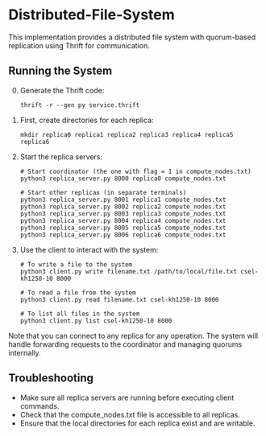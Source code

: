 Distributed-File-System
============================

This implementation provides a distributed file system with quorum-based replication using Thrift for communication.

Running the System
-----------------
0. Generate the Thrift code:
   ```
   thrift -r --gen py service.thrift
   ```

1. First, create directories for each replica:
   ```
   mkdir replica0 replica1 replica2 replica3 replica4 replica5 replica6
   ```

2. Start the replica servers:
   ```
   # Start coordinator (the one with flag = 1 in compute_nodes.txt)
   python3 replica_server.py 8000 replica0 compute_nodes.txt
   
   # Start other replicas (in separate terminals)
   python3 replica_server.py 8001 replica1 compute_nodes.txt
   python3 replica_server.py 8002 replica2 compute_nodes.txt
   python3 replica_server.py 8003 replica3 compute_nodes.txt
   python3 replica_server.py 8004 replica4 compute_nodes.txt
   python3 replica_server.py 8005 replica5 compute_nodes.txt
   python3 replica_server.py 8006 replica6 compute_nodes.txt
   ```

3. Use the client to interact with the system:
   ```
   # To write a file to the system
   python3 client.py write filename.txt /path/to/local/file.txt csel-kh1250-10 8000
   
   # To read a file from the system
   python3 client.py read filename.txt csel-kh1250-10 8000
   
   # To list all files in the system
   python3 client.py list csel-kh1250-10 8000
   ```

Note that you can connect to any replica for any operation. The system will handle forwarding requests to the coordinator and managing quorums internally.

Troubleshooting
--------------
- Make sure all replica servers are running before executing client commands.
- Check that the compute_nodes.txt file is accessible to all replicas.
- Ensure that the local directories for each replica exist and are writable.